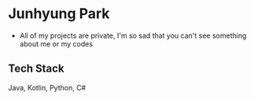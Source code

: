 # Junhyung Park
- All of my projects are private, I'm so sad that you can't see something about me or my codes

## Tech Stack
Java, Kotlin, Python, C#

